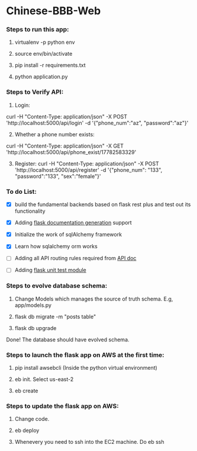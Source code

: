 # Chinese-BBB-Web

### Steps to run this app:
1. virtualenv -p python env

2. source env/bin/activate

3. pip install -r requirements.txt

5. python application.py

### Steps to Verify API:
1. Login:

curl -H "Content-Type: application/json" -X POST 'http://localhost:5000/api/login' -d '{"phone_num":"az", "password":"az"}'

2. Whether a phone number exists:

curl -H "Content-Type: application/json" -X GET 'http://localhost:5000/api/phone_exist/17782583329'

3. Register:
curl -H "Content-Type: application/json" -X POST 'http://localhost:5000/api/register' -d '{"phone_num": "133", "password":"133", "sex":"female"}'

### To do List:

- [x] build the fundamental backends based on flask rest plus and test out its functionality
- [x] Adding [flask documentation generation](https://flask-restplus.readthedocs.io/en/0.2/documenting.html) support
- [x] Initialize the work of sqlAlchemy framework
- [x] Learn how sqlalchemy orm works
- [ ] Adding all API routing rules required from [API doc](https://github.com/chinese-bbb/documents/blob/master/api-summary.md)
- [ ] Adding [flask unit test module](http://flask.pocoo.org/docs/1.0/testing/)


### Steps to evolve database schema:

1. Change Models which manages the source of truth schema. E.g, app/models.py

2. flask db migrate -m "posts table"

3. flask db upgrade

Done! The database should have evolved schema.


### Steps to launch the flask app on AWS at the first time:

1. pip install awsebcli (Inside the python virtual environment)

2. eb init. Select us-east-2

3. eb create

### Steps to update the flask app on AWS:

1. Change code.

2. eb deploy

3. Whenevery you need to ssh into the EC2 machine. Do 
	eb ssh <EB environment name>


